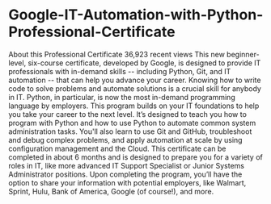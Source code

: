 # Google-IT-Automation-with-Python-Professional-Certificate
About this Professional Certificate 36,923 recent views This new beginner-level, six-course certificate, developed by Google, is designed to provide IT professionals with in-demand skills -- including Python, Git, and IT automation -- that can help you advance your career.  Knowing how to write code to solve problems and automate solutions is a crucial skill for anybody in IT. Python, in particular, is now the most in-demand programming language by employers.  This program builds on your IT foundations to help you take your career to the next level. It’s designed to teach you how to program with Python and how to use Python to automate common system administration tasks. You'll also learn to use Git and GitHub, troubleshoot and debug complex problems, and apply automation at scale by using configuration management and the Cloud.  This certificate can be completed in about 6 months and is designed to prepare you for a variety of roles in IT, like more advanced IT Support Specialist or Junior Systems Administrator positions. Upon completing the program, you’ll have the option to share your information with potential employers, like Walmart, Sprint, Hulu, Bank of America, Google (of course!), and more.
